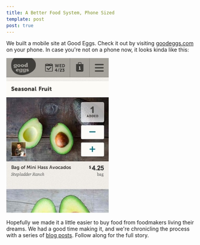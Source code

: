 ```yaml
---
title: A Better Food System, Phone Sized
template: post
post: true
---
```


We built a mobile site at Good Eggs.  Check it out by visiting [goodeggs.com](http://goodeggs.com) on your phone.  In case you're not on a phone now, it looks kinda like this:

![Screenshot](/images/mobile-screenshot.jpg)

Hopefully we made it a little easier to buy food from foodmakers living their dreams.  We had a good time making it, and we're chronicling the process with a series of [blog posts](http://bites.goodeggs.com/posts/good-eggs-goes-mobile/).  Follow along for the full story.

